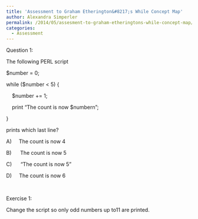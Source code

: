 ```yaml
---
title: 'Assessment to Graham Etherington&#8217;s While Concept Map'
author: Alexandra Simperler
permalink: /2014/05/assesment-to-graham-etheringtons-while-concept-map/
categories:
  - Assessment
---
```

Question 1:

The following PERL script

$number = 0;

while ($number < 5) {

    $number += 1;

    print &#8220;The count is now $numbern&#8221;;

}

prints which last line?

A)     The count is now 4

B)      The count is now 5

C)      “The count is now 5”

D)     The count is now 6

&nbsp;

Exercise 1:

Change the script so only odd numbers up to11 are printed.
